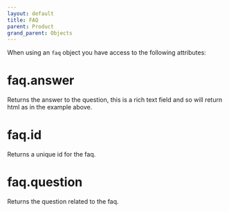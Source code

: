 ```yaml
---
layout: default
title: FAQ
parent: Product
grand_parent: Objects
---
```


When using an `faq` object you have access to the following attributes:

# faq.answer

Returns the answer to the question, this is a rich text field and so will return html as in the example above.

# faq.id

Returns a unique id for the faq.

# faq.question

Returns the question related to the faq.
